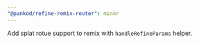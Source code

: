 ```yaml
---
"@pankod/refine-remix-router": minor
---
```


Add splat rotue support to remix with `handleRefineParams` helper.

